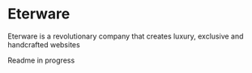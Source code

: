 # Eterware

Eterware is a revolutionary company that creates luxury, exclusive and handcrafted websites

Readme in progress
